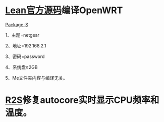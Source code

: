 # [Lean官方源码](https://github.com/coolsnowwolf/lede)编译OpenWRT

[Package-S](https://github.com/fw876/helloworld)

1、主题=netgear

2、地址=192.168.2.1

3、密码=password

4、系统盘≥2GB

5、Me文件夹内容与编译无关。

# [R2S](https://www.friendlyarm.com/index.php?route=product/product&path=69&product_id=282)修复autocore实时显示CPU频率和温度。
